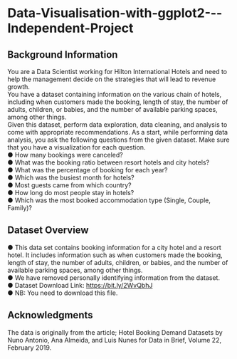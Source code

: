 # Data-Visualisation-with-ggplot2---Independent-Project

## Background Information<br />
You are a Data Scientist working for Hilton International Hotels and need to help the management decide on
the strategies that will lead to revenue growth.<br />
You have a dataset containing information on the various chain of hotels, including when customers made
the booking, length of stay, the number of adults, children, or babies, and the number of available parking
spaces, among other things.<br />
Given this dataset, perform data exploration, data cleaning, and analysis to come with appropriate
recommendations. As a start, while performing data analysis, you ask the following questions from the
given dataset. Make sure that you have a visualization for each question.<br />
● How many bookings were canceled?<br />
● What was the booking ratio between resort hotels and city hotels?<br />
● What was the percentage of booking for each year?<br />
● Which was the busiest month for hotels?<br />
● Most guests came from which country?<br />
● How long do most people stay in hotels?<br />
● Which was the most booked accommodation type (Single, Couple, Family)?<br />

## Dataset Overview<br />
● This data set contains booking information for a city hotel and a resort hotel. It includes
information such as when customers made the booking, length of stay, the number of adults,
children, or babies, and the number of available parking spaces, among other things.<br />
● We have removed personally identifying information from the dataset.<br />
● Dataset Download Link: https://bit.ly/2WvQbhJ<br />
● NB: You need to download this file.

## Acknowledgments<br />
The data is originally from the article; Hotel Booking Demand Datasets by Nuno Antonio, Ana Almeida, and
Luis Nunes for Data in Brief, Volume 22, February 2019.
